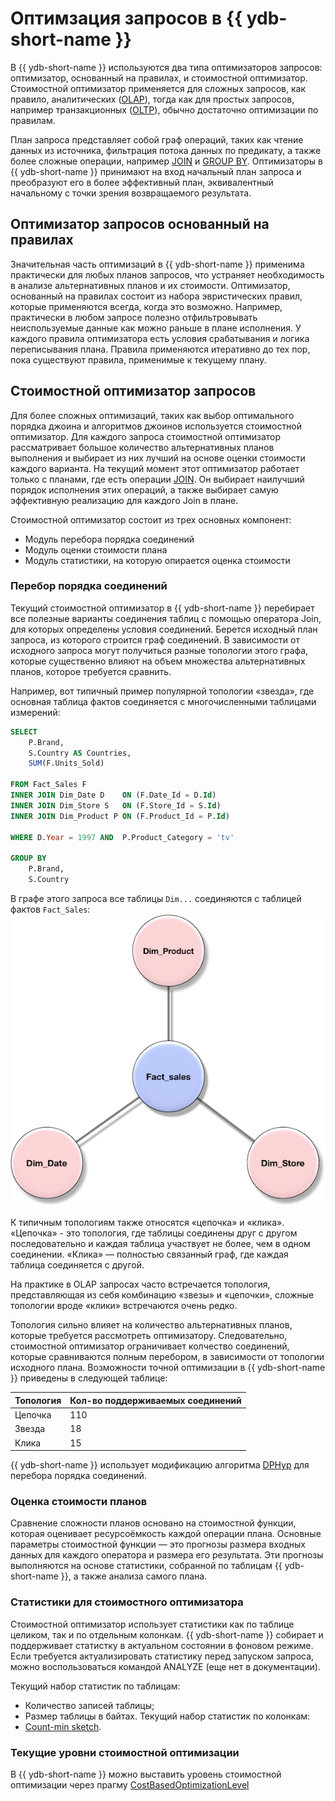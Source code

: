 # Оптимзация запросов в {{ ydb-short-name }}

В {{ ydb-short-name }} используются два типа оптимизаторов запросов: оптимизатор, основанный на правилах, и стоимостной оптимизатор. Стоимостной оптимизатор применяется для сложных запросов, как правило, аналитических ([OLAP](https://ru.wikipedia.org/wiki/OLAP)), тогда как для простых запросов, например транзакционных ([OLTP](https://ru.wikipedia.org/wiki/OLTP)), обычно достаточно оптимизации по правилам.

План запроса представляет собой граф операций, таких как чтение данных из источника, фильтрация потока данных по предикату, а также более сложные операции, например [JOIN](../yql/reference/syntax/join.md) и [GROUP BY](../yql/reference/syntax/group_by.md). Оптимизаторы в {{ ydb-short-name }} принимают на вход начальный план запроса и преобразуют его в более эффективный план, эквивалентный начальному с точки зрения возвращаемого результата.

## Оптимизатор запросов основанный на правилах

Значительная часть оптимизаций в {{ ydb-short-name }} применима практически для любых планов запросов, что устраняет необходимость в анализе альтернативных планов и их стоимости. Оптимизатор, основанный на правилах состоит из набора эвристических правил, которые применяются всегда, когда это возможно. Например, практически в любом запросе полезно отфильтровывать неиспользуемые данные как можно раньше в плане исполнения. У каждого правила оптимизатора есть условия срабатывания и логика переписывания плана. Правила применяются итеративно до тех пор, пока существуют правила, применимые к текущему плану.

## Стоимостной оптимизатор запросов

Для более сложных оптимизаций, таких как выбор оптимального порядка джоина и алгоритмов джоинов используется стоимостной оптимизатор. Для каждого запроса стоимостной оптимизатор рассматривает большое количество альтернативных планов выполнения и выбирает из них лучший на основе оценки стоимости каждого варианта. На текущий момент этот оптимизатор работает только с планами, где есть операции [JOIN](../yql/reference/syntax/join.md). Он выбирает наилучший порядок исполнения этих операций, а также выбирает самую эффективную реализацию для каждого Join в плане.

Стоимостной оптимизатор состоит из трех основных компонент:
* Модуль перебора порядка соединений
* Модуль оценки стоимости плана
* Модуль статистики, на которую опирается оценка стоимости

### Перебор порядка соединений

Текущий стоимостной оптимизатор в {{ ydb-short-name }} перебирает все полезные варианты соединения таблиц с помощью оператора Join, для которых определены условия соединений. Берется исходный план запроса, из которого строится граф соединений. В зависимости от исходного запроса могут получиться разные топологии этого графа, которые существенно влияют на объем множества альтернативных планов, которое требуется сравнить.

Например, вот типичный пример популярной топологии «звезда», где основная таблица фактов соединяется с многочисленными таблицами измерений:

```sql
SELECT
	P.Brand,
	S.Country AS Countries,
	SUM(F.Units_Sold)

FROM Fact_Sales F
INNER JOIN Dim_Date D    ON (F.Date_Id = D.Id)
INNER JOIN Dim_Store S   ON (F.Store_Id = S.Id)
INNER JOIN Dim_Product P ON (F.Product_Id = P.Id)

WHERE D.Year = 1997 AND  P.Product_Category = 'tv'

GROUP BY
	P.Brand,
	S.Country
```

В графе этого запроса все таблицы `Dim...` соединяются c таблицей фактов `Fact_Sales`:
![Граф запроса](_assets/Star-Schema.png)

К типичным топологиям также относятся «цепочка» и «клика». «Цепочка» - это топология, где таблицы соединены друг с другом последовательно и каждая таблица участвует не более, чем в одном соединении. «Клика» — полностью связанный граф, где каждая таблица соединяется с другой.

На практике в OLAP запросах часто встречается топология, представляющая из себя комбинацию «звезы» и «цепочки», сложные топологии вроде «клики» встречаются очень редко.

Топология сильно влияет на количество альтернативных планов, которые требуется рассмотреть оптимизатору. Следовательно, стоимостной оптимизатор ограничивает колчество соединений, которые сравниваются полным перебором, в зависимости от топологии исходного плана. Возможности точной оптимизации в {{ ydb-short-name }} приведены в следующей таблице:

| Топология | Кол-во поддерживаемых соединений |
| --------- | -------------------------------- |
| Цепочка | 110 |
| Звезда | 18 |
| Клика | 15 |

{{ ydb-short-name }} использует модификацию алгоритма [DPHyp](https://www.researchgate.net/publication/47862092_Dynamic_Programming_Strikes_Back) для перебора порядка соединений.

### Оценка стоимости планов

Сравнение сложности планов основано на стоимостной функции, которая оценивает ресурсоёмкость каждой операции плана. Основные параметры стоимостной функции — это прогнозы размера входных данных для каждого оператора и размера его результата. Эти прогнозы выполняются на основе статистики, собранной по таблицам {{ ydb-short-name }}, а также анализа самого плана.

### Статистики для стоимостного оптимизатора

Стоимостной оптимизатор использует статистики как по таблице целиком, так и по отдельным колонкам. {{ ydb-short-name }} собирает и поддерживает статистку в актуальном состоянии в фоновом режиме. Если требуется актуализировать статистику перед запуском запроса, можно воспользоваться командой ANALYZE (еще нет в документации).

Текущий набор статистик по таблицам:
* Количество записей таблицы;
* Размер таблицы в байтах.
Текущий набор статистик по колонкам:
* [Count-min sketch](https://en.wikipedia.org/wiki/Count%E2%80%93min_sketch).

### Текущие уровни стоимостной оптимизации

В {{ ydb-short-name }} можно выставить уровень стоимостной оптимизации через прагму [CostBasedOptimizationLevel](../yql/reference/syntax/pragma.md#ydb.CostBasedOptimizationLevel)